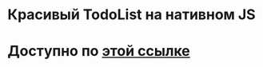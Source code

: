 # Красивый TodoList на нативном JS
# Доступно по [этой ссылке](https://baktybek0v.github.io/TodoList_NativeJS/)
